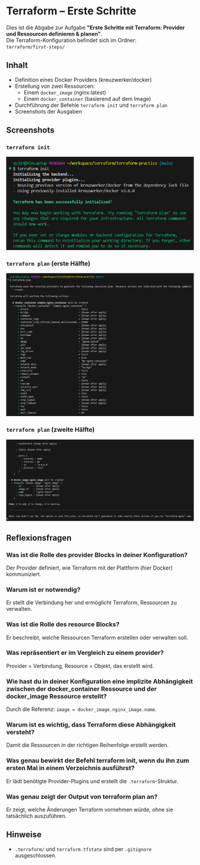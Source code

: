 # Terraform – Erste Schritte

Dies ist die Abgabe zur Aufgabe **"Erste Schritte mit Terraform: Provider und Ressourcen definieren & planen"**.  
Die Terraform-Konfiguration befindet sich im Ordner:  
`terraform/first-steps/`

## Inhalt

- Definition eines Docker Providers (kreuzwerker/docker)
- Erstellung von zwei Ressourcen:
  - Einem `docker_image` (nginx:latest)
  - Einem `docker_container` (basierend auf dem Image)
- Durchführung der Befehle `terraform init` und `terraform plan`
- Screenshots der Ausgaben

## Screenshots

### `terraform init`

![terraform init Output](./screenshots/init.png)

### `terraform plan` (erste Hälfte)

![terraform plan erste Hälfte](./screenshots/plan1.png)

### `terraform plan` (zweite Hälfte)

![terraform plan zweite Hälfte](./screenshots/plan2.png)

## Reflexionsfragen

### Was ist die Rolle des provider Blocks in deiner Konfiguration?  
Der Provider definiert, wie Terraform mit der Plattform (hier Docker) kommuniziert.

### Warum ist er notwendig?  
Er stellt die Verbindung her und ermöglicht Terraform, Ressourcen zu verwalten.

### Was ist die Rolle des resource Blocks?  
Er beschreibt, welche Ressourcen Terraform erstellen oder verwalten soll.

### Was repräsentiert er im Vergleich zu einem provider?  
Provider = Verbindung, Resource = Objekt, das erstellt wird.

### Wie hast du in deiner Konfiguration eine implizite Abhängigkeit zwischen der docker_container Ressource und der docker_image Ressource erstellt?  
Durch die Referenz: `image = docker_image.nginx_image.name`.

### Warum ist es wichtig, dass Terraform diese Abhängigkeit versteht?  
Damit die Ressourcen in der richtigen Reihenfolge erstellt werden.

### Was genau bewirkt der Befehl terraform init, wenn du ihn zum ersten Mal in einem Verzeichnis ausführst?  
Er lädt benötigte Provider-Plugins und erstellt die `.terraform`-Struktur.

### Was genau zeigt der Output von terraform plan an?  
Er zeigt, welche Änderungen Terraform vornehmen würde, ohne sie tatsächlich auszuführen.

## Hinweise

- `.terraform/` und `terraform.tfstate` sind per `.gitignore` ausgeschlossen.
